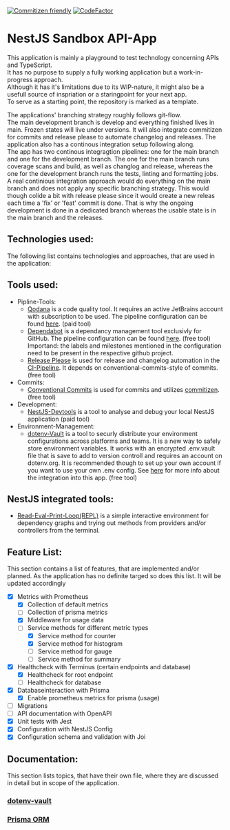 [![Commitizen friendly](https://img.shields.io/badge/commitizen-friendly-brightgreen.svg)](http://commitizen.github.io/cz-cli/)
[![CodeFactor](https://www.codefactor.io/repository/github/noctua84/nestjs-sandbox/badge)](https://www.codefactor.io/repository/github/noctua84/nestjs-sandbox)
  
# NestJS Sandbox API-App
This application is mainly a playground to test technology concerning APIs and TypeScript.  
It has no purpose to supply a fully working application but a work-in-progress approach.  
Although it has it's limitations due to its WIP-nature, it might also be a usefull source of inspriation or a staringpoint for your next app.  
To serve as a starting point, the repository is marked as a template.
  
The applications' branching strategy roughly follows git-flow.  
The main development branch is develop and everything finished lives in main. Frozen states will live under versions. It will also integrate commitizen for commits and release please to automate changelog and releases. The application also has a continous integration setup following along.  
The app has two continous integragtion pipelines: one for the main branch and one for the development branch. The one for the main branch runs coverage scans and build, as well as changlog and release, whereas the one for the development branch runs the tests, linting and formatting jobs.  
A real continious integration approach would do everything on the main branch and does not apply any specific branching strategy. This would though colide a bit with release please since it would create a new releas each time a 'fix' or 'feat' commit is done. That is why the ongoing development is done in a dedicated branch whereas the usable state is in the main branch and the releases. 

## Technologies used:
The following list contains technologies and approaches, that are used in the application:

## Tools used:
- Pipline-Tools:
    - [Qodana](https://www.qodana.cloud) is a code quality tool. It requires an active JetBrains account with subscription to be used. The pipeline configuration can be found [here](./.github/workflows/qodana-scan.yml). (paid tool) 
    - [Dependabot](https://github.com/dependabot) is a dependancy management tool exclusivly for GitHub. The pipeline configuration can be found [here](./.github/dependabot.yml). (free tool)  
    Importand: the labels and milestones mentioned in the configuration need to be present in the respective github project.
    - [Release Please](https://github.com/googleapis/release-please) is used for release and changelog automation in the [CI-Pipeline](./.github/workflows/ci.yml). It depends on conventional-commits-style of commits. (free tool)
- Commits:
    - [Conventional Commits](https://www.conventionalcommits.org/en/v1.0.0/) is used for commits and utilizes [commitizen](https://github.com/commitizen/cz-cli). (free tool)
- Development:
    - [NestJS-Devtools](devtools.nestjs.com) is a tool to analyse and debug your local NestJS application (paid tool)
- Environment-Management:
    - [dotenv-Vault](https://www.dotenv.org/docs) is a tool to securly distribute your environment configurations across platforms and teams. It is a new way to safely store environment variables. It works with an encrypted .env.vault file that is save to add to version controll and requires an account on dotenv.org. It is recommended though to set up your own account if you want to use your own .env config. See [here](#dotenv-vault) for more info about the integration into this app. (free tool)

## NestJS integrated tools:
- [Read-Eval-Print-Loop(REPL)](docs.nestjs.com/recipes/repl) is a simple interactive environment for dependency graphs and trying out methods from providers and/or controllers from the terminal.

## Feature List:
This section contains a list of features, that are implemented and/or planned. As the application has no definite targed so does this list. It will be updated accordingly
- [x] Metrics with Prometheus
  - [x] Collection of default metrics
  - [ ] Collection of prisma metrics
  - [x] Middleware for usage data
  - [ ] Service methods for different metric types
    - [x] Service method for counter
    - [x] Service method for histogram
    - [ ] Service method for gauge
    - [ ] Service method for summary
- [x] Healthcheck with Terminus (certain endpoints and database)
  - [x] Healthcheck for root endpoint
  - [ ] Healthcheck for database
- [x] Databaseinteraction with Prisma
  - [x] Enable prometheus metrics for prisma (usage)
- [ ] Migrations
- [ ] API documentation with OpenAPI
- [x] Unit tests with Jest
- [x] Configuration with NestJS Config
- [x] Configuration schema and validation with Joi

## Documentation:
This section lists topics, that have their own file, where they are discussed in detail but in scope of the application.  
  
### [dotenv-vault](./documentation/dotenv-vault.md)
### [Prisma ORM](./documentation/prisma-orm.md)


